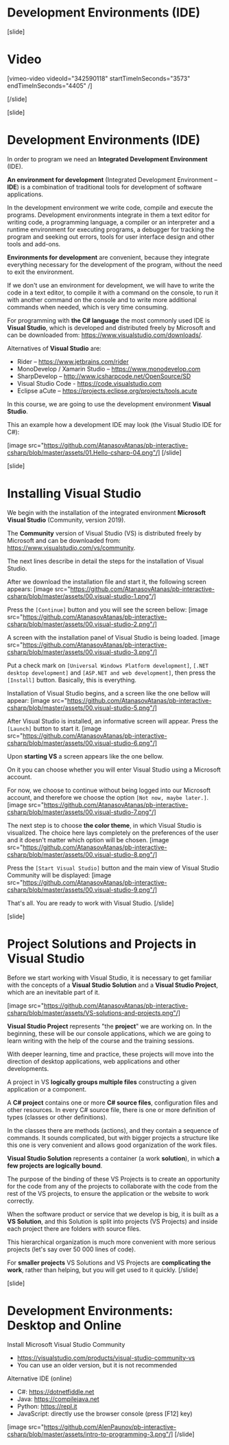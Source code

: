 # Development Environments (IDE)

[slide]
# Video

[vimeo-video videoId="342590118" startTimeInSeconds="3573" endTimeInSeconds="4405" /]

[/slide]

[slide]
# Development Environments (IDE)
In order to program we need an **Integrated Development Environment** (IDE). 

**An environment for development** (Integrated Development Environment – **IDE**) is a combination of traditional tools for development of software applications. 

In the development environment we write code, compile and execute the programs. Development environments integrate in them a text editor for writing code, a programming language, a compiler or an interpreter and a runtime environment for executing programs, a debugger for tracking the program and seeking out errors, tools for user interface design and other tools and add-ons.

**Environments for development** are convenient, because they integrate everything necessary for the development of the program, without the need to exit the environment. 

If we don't use an environment for development, we will have to write the code in a text editor, to compile it with a command on the console, to run it with another command on the console and to write more additional commands when needed, which is very time consuming. 

For programming with **the C# language** the most commonly used IDE is **Visual Studio**, which is developed and distributed freely by Microsoft and can be downloaded from: https://www.visualstudio.com/downloads/.

Alternatives of **Visual Studio** are:
- Rider – https://www.jetbrains.com/rider
- MonoDevelop / Xamarin Studio – https://www.monodevelop.com
- SharpDevelop – http://www.icsharpcode.net/OpenSource/SD
- Visual Studio Code - https://code.visualstudio.com
- Eclipse aCute – https://projects.eclipse.org/projects/tools.acute

In this course, we are going to use the development environment **Visual Studio**. 

This an example how a development IDE may look (the Visual Studio IDE for C#):

[image src="https://github.com/AtanasovAtanas/pb-interactive-csharp/blob/master/assets/01.Hello-csharp-04.png"/]
[/slide]

[slide]
# Installing Visual Studio
We begin with the installation of the integrated environment **Microsoft Visual Studio** (Community, version 2019). 

The **Community** version of Visual Studio (VS) is distributed freely by Microsoft and can be downloaded from: https://www.visualstudio.com/vs/community. 

The next lines describe in detail the steps for the installation of Visual Studio. 

After we download the installation file and start it, the following screen appears:
[image src="https://github.com/AtanasovAtanas/pb-interactive-csharp/blob/master/assets/00.visual-studio-1.png"/]

Press the `[Continue]` button and you will see the screen bellow:
[image src="https://github.com/AtanasovAtanas/pb-interactive-csharp/blob/master/assets/00.visual-studio-2.png"/]

A screen with the installation panel of Visual Studio is being loaded.
[image src="https://github.com/AtanasovAtanas/pb-interactive-csharp/blob/master/assets/00.visual-studio-3.png"/]

Put a check mark on `[Universal Windows Platform development]`, `[.NET desktop development]` and `[ASP.NET and web development]`, then press the `[Install]` button. Basically, this is everything.

Installation of Visual Studio begins, and a screen like the one bellow will appear:
[image src="https://github.com/AtanasovAtanas/pb-interactive-csharp/blob/master/assets/00.visual-studio-5.png"/]

After Visual Studio is installed, an informative screen will appear. Press the `[Launch]` button to start it.
[image src="https://github.com/AtanasovAtanas/pb-interactive-csharp/blob/master/assets/00.visual-studio-6.png"/]

Upon **starting VS** a screen appears like the one bellow. 

On it you can choose whether you will enter Visual Studio using a Microsoft account. 

For now, we choose to continue without being logged into our Microsoft account, and therefore we choose the option `[Not now, maybe later.]`. 
[image src="https://github.com/AtanasovAtanas/pb-interactive-csharp/blob/master/assets/00.visual-studio-7.png"/]

The next step is to choose **the color theme**, in which Visual Studio is visualized. The choice here lays completely on the preferences of the user and it doesn't matter which option will be chosen.
[image src="https://github.com/AtanasovAtanas/pb-interactive-csharp/blob/master/assets/00.visual-studio-8.png"/]

Press the `[Start Visual Studio]` button and the main view of Visual Studio Community will be displayed:
[image src="https://github.com/AtanasovAtanas/pb-interactive-csharp/blob/master/assets/00.visual-studio-9.png"/]

That's all. You are ready to work with Visual Studio.
[/slide]

[slide]
# Project Solutions and Projects in Visual Studio
Before we start working with Visual Studio, it is necessary to get familiar with the concepts of a **Visual Studio Solution** and a **Visual Studio Project**, which are an inevitable part of it.

[image src="https://github.com/AtanasovAtanas/pb-interactive-csharp/blob/master/assets/VS-solutions-and-projects.png"/]

**Visual Studio Project** represents "the **project**" we are working on. In the beginning, these will be our console applications, which we are going to learn writing with the help of the course and the training sessions.

With deeper learning, time and practice, these projects will move into the direction of desktop applications, web applications and other developments. 

A project in VS **logically groups multiple files** constructing a given application or a component. 

A **C# project** contains one or more **C# source files**, configuration files and other resources. In every C# source file, there is one or more definition of types (classes or other definitions). 

In the classes there are methods (actions), and they contain a sequence of commands. It sounds complicated, but with bigger projects a structure like this one is very convenient and allows good organization of the work files.

**Visual Studio Solution** represents a container (a work **solution**), in which **a few projects are logically bound**. 

The purpose of the binding of these VS Projects is to create an opportunity for the code from any of the projects to collaborate with the code from the rest of the VS projects, to ensure the application or the website to work correctly. 

When the software product or service that we develop is big, it is built as a **VS Solution**, and this Solution is split into projects (VS Projects) and inside each project there are folders with source files.

This hierarchical organization is much more convenient with more serious projects (let's say over 50 000 lines of code).

For **smaller projects** VS Solutions and VS Projects are **complicating the work**, rather than helping, but you will get used to it quickly.
[/slide]

[slide]
# Development Environments: Desktop and Online
Install Microsoft Visual Studio Community

* https://visualstudio.com/products/visual-studio-community-vs
* You can use an older version, but it is not recommended

Alternative IDE (online)

* C#: https://dotnetfiddle.net
* Java: https://compilejava.net 
* Python: https://repl.it
* JavaScript: directly use the browser console (press \[F12\] key)

[image src="https://github.com/AlenPaunov/pb-interactive-csharp/blob/master/assets/intro-to-programming-3.png"/]
[/slide]